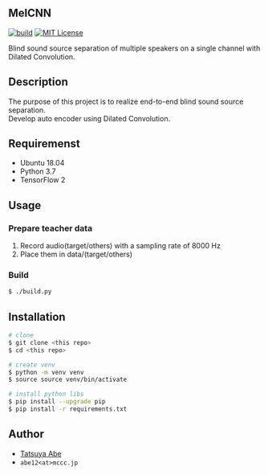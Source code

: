 MelCNN
------

[![build](https://github.com/AjxLab/MelCNN/workflows/build/badge.svg)](https://github.com/AjxLab/MelCNN/actions)
[![MIT License](http://img.shields.io/badge/license-MIT-blue.svg?style=flat)](LICENSE)

Blind sound source separation of multiple speakers on a single channel with Dilated Convolution.

## Description
The purpose of this project is to realize end-to-end blind sound source separation.<br>
Develop auto encoder using Dilated Convolution.


## Requiremenst
* Ubuntu 18.04
* Python 3.7
* TensorFlow 2


## Usage
### Prepare teacher data
1. Record audio(target/others) with a sampling rate of 8000 Hz
2. Place them in data/(target/others)
### Build
```sh
$ ./build.py
```


## Installation
```sh
# clone
$ git clone <this repo>
$ cd <this repo>

# create venv
$ python -m venv venv
$ source source venv/bin/activate

# install python libs
$ pip install --upgrade pip
$ pip install -r requirements.txt
```

## Author
* [Tatsuya Abe](https://github.com/AjxLab)
* ```abe12<at>mccc.jp```
